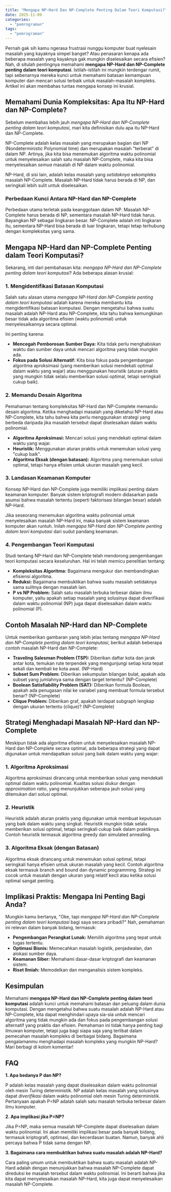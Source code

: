 ```yaml
---
title: "Mengapa NP-Hard Dan NP-Complete Penting Dalam Teori Komputasi?"
date: 2025-11-09
categories: 
  - "pemrograman"
tags: 
  - "pemrograman"
---
```


Pernah gak sih kamu ngerasa frustrasi nunggu komputer buat nyelesain masalah yang kayaknya simpel banget? Atau penasaran kenapa ada beberapa masalah yang kayaknya gak mungkin diselesaikan secara efisien? Nah, di situlah pentingnya memahami **mengapa NP-Hard dan NP-Complete penting dalam teori komputasi**. Istilah-istilah ini mungkin terdengar rumit, tapi sebenarnya mereka kunci untuk memahami batasan kemampuan komputer dan mencari solusi terbaik untuk masalah-masalah kompleks. Artikel ini akan membahas tuntas mengapa konsep ini krusial.

## Memahami Dunia Kompleksitas: Apa Itu NP-Hard dan NP-Complete?

Sebelum membahas lebih jauh _mengapa NP-Hard dan NP-Complete penting dalam teori komputasi_, mari kita definisikan dulu apa itu NP-Hard dan NP-Complete.

NP-Complete adalah kelas masalah yang merupakan bagian dari NP (Nondeterministic Polynomial time) dan merupakan masalah "terberat" di dalam NP. Artinya, jika kita bisa menemukan algoritma waktu polinomial untuk menyelesaikan salah satu masalah NP-Complete, maka kita bisa menyelesaikan _semua_ masalah di NP dalam waktu polinomial.

NP-Hard, di sisi lain, adalah kelas masalah yang _setidaknya_ sekompleks masalah NP-Complete. Masalah NP-Hard tidak harus berada di NP, dan seringkali lebih sulit untuk diselesaikan.

### Perbedaan Kunci Antara NP-Hard dan NP-Complete

Perbedaan utama terletak pada keanggotaan dalam NP. Masalah NP-Complete harus berada di NP, sementara masalah NP-Hard tidak harus. Bayangkan NP sebagai lingkaran besar. NP-Complete adalah inti lingkaran itu, sementara NP-Hard bisa berada di luar lingkaran, tetapi tetap terhubung dengan kompleksitas yang sama.

## Mengapa NP-Hard dan NP-Complete Penting dalam Teori Komputasi?

Sekarang, inti dari pembahasan kita: _mengapa NP-Hard dan NP-Complete penting dalam teori komputasi_? Ada beberapa alasan krusial:

### 1\. Mengidentifikasi Batasan Komputasi

Salah satu alasan utama _mengapa NP-Hard dan NP-Complete penting dalam teori komputasi_ adalah karena mereka membantu kita mengidentifikasi batasan komputasi. Dengan mengetahui bahwa suatu masalah adalah NP-Hard atau NP-Complete, kita tahu bahwa kemungkinan besar tidak ada algoritma efisien (waktu polinomial) untuk menyelesaikannya secara optimal.

Ini penting karena:

- **Mencegah Pemborosan Sumber Daya:** Kita tidak perlu menghabiskan waktu dan sumber daya untuk mencari algoritma yang tidak mungkin ada.
- **Fokus pada Solusi Alternatif:** Kita bisa fokus pada pengembangan algoritma aproksimasi (yang memberikan solusi mendekati optimal dalam waktu yang wajar) atau menggunakan heuristik (aturan praktis yang mungkin tidak selalu memberikan solusi optimal, tetapi seringkali cukup baik).

### 2\. Memandu Desain Algoritma

Pemahaman tentang kompleksitas NP-Hard dan NP-Complete memandu desain algoritma. Ketika menghadapi masalah yang diketahui NP-Hard atau NP-Complete, kita tahu bahwa kita perlu menggunakan strategi yang berbeda daripada jika masalah tersebut dapat diselesaikan dalam waktu polinomial.

- **Algoritma Aproksimasi:** Mencari solusi yang mendekati optimal dalam waktu yang wajar.
- **Heuristik:** Menggunakan aturan praktis untuk menemukan solusi yang "cukup baik".
- **Algoritma Eksak (dengan batasan):** Algoritma yang menemukan solusi optimal, tetapi hanya efisien untuk ukuran masalah yang kecil.

### 3\. Landasan Keamanan Komputer

Konsep NP-Hard dan NP-Complete juga memiliki implikasi penting dalam keamanan komputer. Banyak sistem kriptografi modern didasarkan pada asumsi bahwa masalah tertentu (seperti faktorisasi bilangan besar) adalah NP-Hard.

Jika seseorang menemukan algoritma waktu polinomial untuk menyelesaikan masalah NP-Hard ini, maka banyak sistem keamanan komputer akan runtuh. Inilah _mengapa NP-Hard dan NP-Complete penting dalam teori komputasi_ dari sudut pandang keamanan.

### 4\. Pengembangan Teori Komputasi

Studi tentang NP-Hard dan NP-Complete telah mendorong pengembangan teori komputasi secara keseluruhan. Hal ini telah memicu penelitian tentang:

- **Kompleksitas Algoritma:** Bagaimana mengukur dan membandingkan efisiensi algoritma.
- **Reduksi:** Bagaimana membuktikan bahwa suatu masalah setidaknya sama sulitnya dengan masalah lain.
- **P vs NP Problem:** Salah satu masalah terbuka terbesar dalam ilmu komputer, yaitu apakah setiap masalah yang solusinya dapat diverifikasi dalam waktu polinomial (NP) juga dapat diselesaikan dalam waktu polinomial (P).

## Contoh Masalah NP-Hard dan NP-Complete

Untuk memberikan gambaran yang lebih jelas tentang _mengapa NP-Hard dan NP-Complete penting dalam teori komputasi_, berikut adalah beberapa contoh masalah NP-Hard dan NP-Complete:

- **Traveling Salesman Problem (TSP):** Diberikan daftar kota dan jarak antar kota, temukan rute terpendek yang mengunjungi setiap kota tepat sekali dan kembali ke kota awal. (NP-Hard)
- **Subset Sum Problem:** Diberikan sekumpulan bilangan bulat, apakah ada subset yang jumlahnya sama dengan target tertentu? (NP-Complete)
- **Boolean Satisfiability Problem (SAT):** Diberikan formula Boolean, apakah ada penugasan nilai ke variabel yang membuat formula tersebut benar? (NP-Complete)
- **Clique Problem:** Diberikan graf, apakah terdapat subgraph lengkap dengan ukuran tertentu (clique)? (NP-Complete)

## Strategi Menghadapi Masalah NP-Hard dan NP-Complete

Meskipun tidak ada algoritma efisien untuk menyelesaikan masalah NP-Hard dan NP-Complete secara optimal, ada beberapa strategi yang dapat digunakan untuk mendapatkan solusi yang baik dalam waktu yang wajar:

### 1\. Algoritma Aproksimasi

Algoritma aproksimasi dirancang untuk memberikan solusi yang mendekati optimal dalam waktu polinomial. Kualitas solusi diukur dengan _approximation ratio_, yang menunjukkan seberapa jauh solusi yang ditemukan dari solusi optimal.

### 2\. Heuristik

Heuristik adalah aturan praktis yang digunakan untuk membuat keputusan yang baik dalam waktu yang singkat. Heuristik mungkin tidak selalu memberikan solusi optimal, tetapi seringkali cukup baik dalam praktiknya. Contoh heuristik termasuk algoritma greedy dan simulated annealing.

### 3\. Algoritma Eksak (dengan Batasan)

Algoritma eksak dirancang untuk menemukan solusi optimal, tetapi seringkali hanya efisien untuk ukuran masalah yang kecil. Contoh algoritma eksak termasuk branch and bound dan dynamic programming. Strategi ini cocok untuk masalah dengan ukuran yang relatif kecil atau ketika solusi optimal sangat penting.

## Implikasi Praktis: Mengapa Ini Penting Bagi Anda?

Mungkin kamu bertanya, "Oke, tapi _mengapa NP-Hard dan NP-Complete penting dalam teori komputasi_ bagi saya secara pribadi?" Nah, pemahaman ini relevan dalam banyak bidang, termasuk:

- **Pengembangan Perangkat Lunak:** Memilih algoritma yang tepat untuk tugas tertentu.
- **Optimasi Bisnis:** Memecahkan masalah logistik, penjadwalan, dan alokasi sumber daya.
- **Keamanan Siber:** Memahami dasar-dasar kriptografi dan keamanan sistem.
- **Riset Ilmiah:** Memodelkan dan menganalisis sistem kompleks.

## Kesimpulan

Memahami **mengapa NP-Hard dan NP-Complete penting dalam teori komputasi** adalah kunci untuk memahami batasan dan peluang dalam dunia komputasi. Dengan mengetahui bahwa suatu masalah adalah NP-Hard atau NP-Complete, kita dapat menghindari upaya sia-sia untuk mencari algoritma yang tidak mungkin ada dan fokus pada pengembangan solusi alternatif yang praktis dan efisien. Pemahaman ini tidak hanya penting bagi ilmuwan komputer, tetapi juga bagi siapa saja yang terlibat dalam pemecahan masalah kompleks di berbagai bidang. Bagaimana pengalamanmu menghadapi masalah kompleks yang mungkin NP-Hard? Mari berbagi di kolom komentar!

## FAQ

**1\. Apa bedanya P dan NP?**

P adalah kelas masalah yang dapat diselesaikan dalam waktu polinomial oleh mesin Turing deterministik. NP adalah kelas masalah yang solusinya dapat _diverifikasi_ dalam waktu polinomial oleh mesin Turing deterministik. Pertanyaan apakah P=NP adalah salah satu masalah terbuka terbesar dalam ilmu komputer.

**2\. Apa implikasi jika P=NP?**

Jika P=NP, maka semua masalah NP-Complete dapat diselesaikan dalam waktu polinomial. Ini akan memiliki implikasi besar pada banyak bidang, termasuk kriptografi, optimasi, dan kecerdasan buatan. Namun, banyak ahli percaya bahwa P tidak sama dengan NP.

**3\. Bagaimana cara membuktikan bahwa suatu masalah adalah NP-Hard?**

Cara paling umum untuk membuktikan bahwa suatu masalah adalah NP-Hard adalah dengan menunjukkan bahwa masalah NP-Complete dapat direduksi ke masalah tersebut dalam waktu polinomial. Ini berarti bahwa jika kita dapat menyelesaikan masalah NP-Hard, kita juga dapat menyelesaikan masalah NP-Complete.
